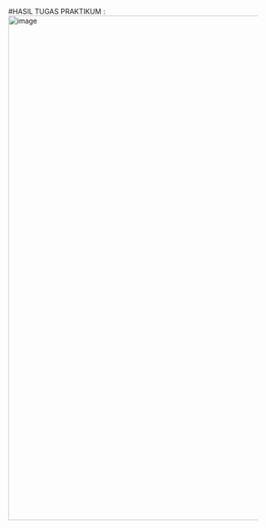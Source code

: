 #HASIL TUGAS PRAKTIKUM :
<img width="1920" height="1020" alt="image" src="https://github.com/user-attachments/assets/07dfc895-c324-4272-8fb8-f825eef1c86e" />
